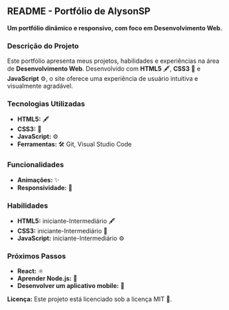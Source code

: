 ## README - Portfólio de AlysonSP

**Um portfólio dinâmico e responsivo, com foco em Desenvolvimento Web.**

### Descrição do Projeto
Este portfólio apresenta meus projetos, habilidades e experiências na área de **Desenvolvimento Web**. Desenvolvido com **HTML5** 🖋️, **CSS3** 🎨 e **JavaScript** ⚙️, o site oferece uma experiência de usuário intuitiva e visualmente agradável.

### Tecnologias Utilizadas
* **HTML5:** 🖋️
* **CSS3:** 🎨
* **JavaScript:** ⚙️
* **Ferramentas:** ️🛠️ Git, Visual Studio Code

### Funcionalidades
* **Animações:** ✨
* **Responsividade:** 📱

### Habilidades
* **HTML5:** iniciante-Intermediário 🖋️
* **CSS3:** iniciante-Intermediário 🎨
* **JavaScript:** iniciante-Intermediário ⚙️

### Próximos Passos
* **React:** ⚛️
* **Aprender Node.js:** 🚀
* **Desenvolver um aplicativo mobile:** 📱

**Licença:**
Este projeto está licenciado sob a licença MIT 📜.
